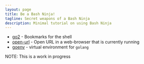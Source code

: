 ```yaml
---
layout: page
title: Be a Bash Ninja!
tagline: Secret weapons of a Bash Ninja
description: Minimal tutorial on using Bash Ninja
---
```

 * [go2](go2.md) - Bookmarks for the shell
 * [open-url](open-url.md) - Open URL in a web-browser that is currently running
 * [goenv](goenv.md) - virtual environment for `golang`


NOTE: This is a work in progress

